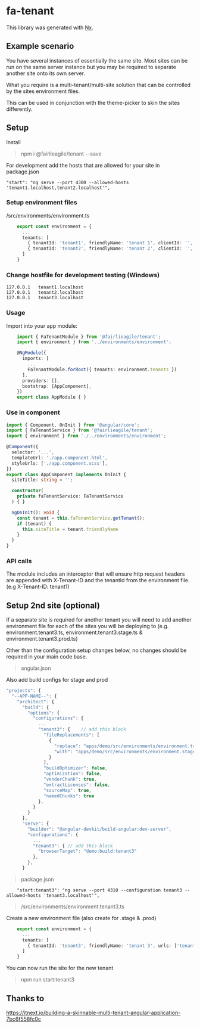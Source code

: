 # fa-tenant

This library was generated with [Nx](https://nx.dev).

## Example scenario

You have several instances of essentially the same site. Most sites can be run on the same server instance but you may be required to separate another site onto its own server.

What you require is a multi-tenant/multi-site solution that can be controlled by the sites environment files.

This can be used in conjunction with the theme-picker to skin the sites differently.

## Setup
Install
> npm i @fairlieagile/tenant --save


For development add the hosts that are allowed for your site in package.json

    "start": "ng serve --port 4300 --allowed-hosts 'tenant1.localhost,tenant2.localhost'",


### Setup environment files

/src/environments/environment.ts
```typescript
    export const environment = {
      ...
      tenants: [
        { tenantId: 'tenant1', friendlyName: 'tenant 1', clientId: '', urls: ['localhost', 'tenant1.localhost'] },
        { tenantId: 'tenant2', friendlyName: 'tenant 2', clientId: '', urls: ['tenant2.localhost'] }
      ]
    }
```

### Change hostfile for development testing (Windows)

    127.0.0.1	tenant1.localhost
    127.0.0.1	tenant2.localhost
    127.0.0.1	tenant3.localhost

### Usage
Import into your app module:

```typescript
    import { FaTenantModule } from '@fairlieagile/tenant';
    import { environment } from '../environments/environment';

    @NgModule({
      imports: [
        ...
        FaTenantModule.forRoot({ tenants: environment.tenants })
      ],
      providers: [],
      bootstrap: [AppComponent],
    })
    export class AppModule { }
```

### Use in component

```typescript
import { Component, OnInit } from '@angular/core';
import { FaTenantService } from '@fairlieagile/tenant';
import { environment } from './../environments/environment';

@Component({
  selector: '...',
  templateUrl: './app.component.html',
  styleUrls: ['./app.component.scss'],
})
export class AppComponent implements OnInit {
  siteTitle: string = '';

  constructor(
    private faTenantService: FaTenantService
  ) { }

  ngOnInit(): void {
    const tenant = this.faTenantService.getTenant();
    if (tenant) {
      this.siteTitle = tenant.friendlyName
    }
  }
}
```

### API calls
The module includes an interceptor that will ensure http request headers are appended with X-Tenant-ID and the tenantId from the environment file. (e.g X-Tenant-ID: tenant1)

## Setup 2nd site (optional)
If a separate site is required for another tenant you will need to add another environment file for each of the sites you will be deploying to (e.g. environment.tenant3.ts, environment.tenant3.stage.ts & environment.tenant3.prod.ts)

Other than the configuration setup changes below, no changes should be required in your main code base.

> angular.json  

Also add build configs for stage and prod 

```typescript
"projects": {
  "--APP-NAME--": {
    "architect": {
      "build": {
        "options": {
          "configurations": {
            ...
            "tenant3": {    // add this block
              "fileReplacements": [
                {
                  "replace": "apps/demo/src/environments/environment.ts",
                  "with": "apps/demo/src/environments/environment.stage.ts"
                }
              ],
              "buildOptimizer": false,
              "optimization": false,
              "vendorChunk": true,
              "extractLicenses": false,
              "sourceMap": true,
              "namedChunks": true
            },
          }
        } 
      }, 
      "serve": {
        "builder": "@angular-devkit/build-angular:dev-server",
        "configurations": {
          ...
          "tenant3": { // add this block
            "browserTarget": "demo:build:tenant3"
          },
        },
      }
```

> package.json
```
    "start:tenant3": "ng serve --port 4310 --configuration tenant3 --allowed-hosts 'tenant3.localhost'",
```

>/src/environments/environment.tenant3.ts

Create a new environment file (also create for .stage & .prod)
```typescript
    export const environment = {
      ...
      tenants: [
        { tenantId: 'tenant3', friendlyName: 'tenant 3', urls: ['tenant3.localhost'] }
      ]
    }
```

You can now run the site for the new tenant
> npm run start:tenant3

<!-- ### Deployment (Azure) -->

## Thanks to
https://itnext.io/building-a-skinnable-multi-tenant-angular-application-7bc6f558fc0c


